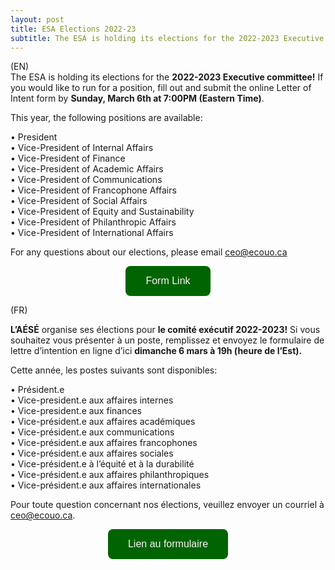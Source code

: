 ```yaml
---
layout: post
title: ESA Elections 2022-23
subtitle: The ESA is holding its elections for the 2022-2023 Executive committee!
---
```


(EN)<br />
The ESA is holding its elections for the **2022-2023 Executive committee!** 
If you would like to run for a position, fill out and submit the online Letter of Intent form by **Sunday, March 6th at 7:00PM (Eastern Time)**.

This year, the following positions are available:

• President <br />
• Vice-President of Internal Affairs <br />
• Vice-President of Finance <br />
• Vice-President of Academic Affairs <br />
• Vice-President of Communications <br />
• Vice-President of Francophone Affairs <br />
• Vice-President of Social Affairs <br /> 
• Vice-President of Equity and Sustainability <br />
• Vice-President of Philanthropic Affairs <br />
• Vice-President of International Affairs <br />

For any questions about our elections, please email <a href= "mailto:ceo@ecouo.ca"> ceo@ecouo.ca </a>

<center>
        <button class="button" target="_blank" onclick="window.location.href='https://forms.office.com/Pages/ResponsePage.aspx?id=sdof1BV-_Uy1-nIA5U3raxuZX0UwvUVCjh50Xf2AbA1UMlhTWVJISldKOFlJSUxFTE1SWDlNWEtETS4u'" >
            Form Link
        </button>
</center>
    
(FR) 

**L’AÉSÉ** organise ses élections pour **le comité exécutif 2022-2023!** 
Si vous souhaitez vous présenter à un poste, remplissez et envoyez le formulaire de lettre d’intention en ligne d’ici **dimanche 6 mars à 19h (heure de l’Est).**

Cette année, les postes suivants sont disponibles:

• Président.e <br />
• Vice-president.e aux affaires internes <br />
• Vice-president.e aux finances <br />
• Vice-président.e aux affaires académiques <br />
• Vice-président.e aux communications <br />
• Vice-président.e aux affaires francophones <br />
• Vice-président.e aux affaires sociales <br />
• Vice-président.e à l’équité et à la durabilité <br />
• Vice-président.e aux affaires philanthropiques <br />
• Vice-président.e aux affaires internationales <br />

Pour toute question concernant nos élections, veuillez envoyer un courriel à <a href= "mailto:ceo@ecouo.ca"> ceo@ecouo.ca. </a>
<center>
        <button class="button" target="_blank" onclick="window.location.href='https://forms.office.com/Pages/ResponsePage.aspx?id=sdof1BV-_Uy1-nIA5U3raxuZX0UwvUVCjh50Xf2AbA1UMlhTWVJISldKOFlJSUxFTE1SWDlNWEtETS4u'" >
            Lien au formulaire
        </button>
</center>

<style>
.button {
  background-color: darkgreen; /* Green */
  border: none;
  color: whitesmoke;
  padding: 15px 32px;
  text-align: center;
  text-decoration: none;
  display: inline-block;
  font-size: 16px;
  border-radius: 8px;
  transition-duration: 0.4s;
}

.button:hover {
  box-shadow: 0 12px 16px 0 rgba(0,0,0,0.24), 0 17px 50px 0 rgba(66, 30, 30, 0.19);
  background-color: #4CAF50; /* Green */
  color: whitesmoke;
}
</style>



